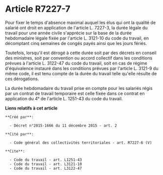 # Article R7227-7

Pour fixer le temps d'absence maximal auquel les élus qui ont la qualité de salarié ont droit en application de l'article L.
7227-3, la durée légale du travail pour une année civile s'apprécie sur la base de la durée hebdomadaire légale fixée par
l'article L. 3121-10 du code du travail, en décomptant cinq semaines de congés payés ainsi que les jours fériés. 

Toutefois, lorsqu'il est dérogé à cette durée soit par des décrets en conseil des ministres, soit par convention ou accord
collectif dans les conditions prévues à l'article L. 3122-47 du code du travail, soit en cas de régime d'équivalence instauré
dans les conditions prévues par l'article L. 3121-9 du même code, il est tenu compte de la durée du travail telle qu'elle
résulte de ces dérogations. 

La durée hebdomadaire du travail prise en compte pour les salariés régis par un contrat de travail temporaire est celle fixée
dans ce contrat en application du 4° de l'article L. 1251-43 du code du travail.

**Liens relatifs à cet article**

	**Créé par**:

	  - Décret n°2015-1666 du 11 décembre 2015 - art. 2

	**Cité par**:

	  - Code général des collectivités territoriales - art. R7227-6 (V)

	**Cite**:

	  - Code du travail - art. L1251-43
	  - Code du travail - art. L3121-10
	  - Code du travail - art. L3122-47
